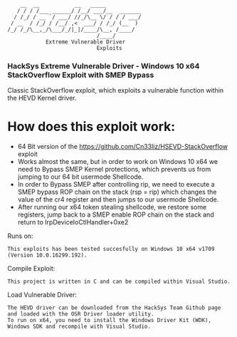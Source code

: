 ```
    __  __           __   _____           
   / / / /___ ______/ /__/ ___/__  _______
  / /_/ / __ `/ ___/ //_/\__ \/ / / / ___/
 / __  / /_/ / /__/ ,<  ___/ / /_/ (__  ) 
/_/ /_/\__,_/\___/_/|_|/____/\__, /____/  
                            /____/        
			Extreme Vulnerable Driver
							Exploits
```

### HackSys Extreme Vulnerable Driver - Windows 10 x64 StackOverflow Exploit with SMEP Bypass

Classic StackOverflow exploit, which exploits a vulnerable function within the HEVD Kernel driver.

# How does this exploit work:

* 64 Bit version of the https://github.com/Cn33liz/HSEVD-StackOverflow exploit
* Works almost the same, but in order to work on Windows 10 x64 we need to Bypass SMEP Kernel protections, which prevents us from jumping to our 64 bit usermode Shellcode.
* In order to Bypass SMEP after controlling rip, we need to execute a SMEP bypass ROP chain on the stack (rsp = rip) which changes the value of the cr4 register and then jumps to our usermode Shellcode.
* After running our x64 token stealing shellcode, we restore some registers, jump back to a SMEP enable ROP chain on the stack and return to IrpDeviceIoCtlHandler+0xe2


Runs on:

```
This exploits has been tested succesfully on Windows 10 x64 v1709 (Version 10.0.16299.192).
``` 

Compile Exploit:

```
This project is written in C and can be compiled within Visual Studio.
```

Load Vulnerable Driver:

```
The HEVD driver can be downloaded from the HackSys Team Github page and loaded with the OSR Driver loader utility.
To run on x64, you need to install the Windows Driver Kit (WDK), Windows SDK and recompile with Visual Studio.
```

